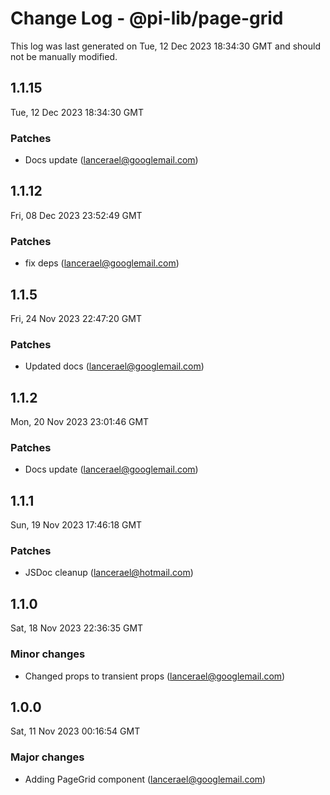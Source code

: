 # Change Log - @pi-lib/page-grid

This log was last generated on Tue, 12 Dec 2023 18:34:30 GMT and should not be manually modified.

<!-- Start content -->

## 1.1.15

Tue, 12 Dec 2023 18:34:30 GMT

### Patches

- Docs update (lancerael@googlemail.com)

## 1.1.12

Fri, 08 Dec 2023 23:52:49 GMT

### Patches

- fix deps (lancerael@googlemail.com)

## 1.1.5

Fri, 24 Nov 2023 22:47:20 GMT

### Patches

- Updated docs (lancerael@googlemail.com)

## 1.1.2

Mon, 20 Nov 2023 23:01:46 GMT

### Patches

- Docs update (lancerael@googlemail.com)

## 1.1.1

Sun, 19 Nov 2023 17:46:18 GMT

### Patches

- JSDoc cleanup (lancerael@hotmail.com)

## 1.1.0

Sat, 18 Nov 2023 22:36:35 GMT

### Minor changes

- Changed props to transient props (lancerael@googlemail.com)

## 1.0.0

Sat, 11 Nov 2023 00:16:54 GMT

### Major changes

- Adding PageGrid component (lancerael@googlemail.com)

